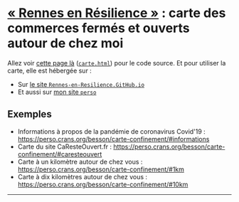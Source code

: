 # [« Rennes en Résilience »](https://rennesenresilience.home.blog/) : carte des commerces fermés et ouverts autour de chez moi

Allez voir [cette page là](carte.html) ([`carte.html`](carte.html)) pour le code source.
Et pour utiliser la carte, elle est hébergée sur :

- Sur [le site <code>Rennes-en-Resilience.GitHub.io</code>](https://rennes-en-resilience.github.io/Cartes/carte.html)
- Et aussi sur [mon site <code>perso</code>](https://perso.crans.org/besson/Rennes-en-Resilience/carte/carte.html?lat=48.0900364&long=-1.6286437)

## Exemples

- Informations à propos de la pandémie de coronavirus Covid'19 : https://perso.crans.org/besson/carte-confinement/#informations
- Carte du site CaResteOuvert.fr : https://perso.crans.org/besson/carte-confinement/#caresteouvert
- Carte à un kilomètre autour de chez vous : https://perso.crans.org/besson/carte-confinement/#1km
- Carte à dix kilomètres autour de chez vous : https://perso.crans.org/besson/carte-confinement/#10km

----
